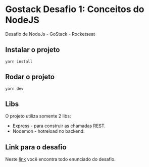 # Gostack Desafio 1: Conceitos do NodeJS
Desafio de NodeJs - GoStack - Rocketseat

## Instalar o projeto

`
  yarn install
`

## Rodar o projeto

`
  yarn dev
`

## Libs
O projeto utiliza somente 2 libs:
  * Express - para construir as chamadas REST.
  * Nodemon - hotreload no backend.

## Link para o desafio
Neste [link](https://github.com/Rocketseat/bootcamp-gostack-desafio-01/blob/master/README.md) você encontra todo enunciado do desafio.
